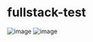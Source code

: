 # fullstack-test 
![image](https://github.com/Tantea/fullstack-test/assets/135765794/5486239e-7849-4da9-a951-bc9277e535a5)
![image](https://github.com/Tantea/fullstack-test/assets/135765794/94a878a2-172e-4404-96c8-bf6db02c7fdc)

